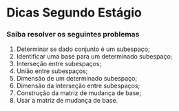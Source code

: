 # Dicas Segundo Estágio

### Saiba resolver os seguintes problemas

1. Determinar se dado conjunto é um subespaço;
2. Identificar uma base para um determinado subespaço;
3. Interseção entre subespaços;
4. União entre subespaços;
5. Dimensão de um determinado subespaço;
6. Dimensão da interseção entre subespaços;
7. Construção da matriz de mudança de base;
8. Usar a matriz de mudança de base.
